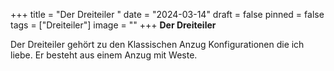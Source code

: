 +++
title = "Der Dreiteiler "
date = "2024-03-14"
draft = false
pinned = false
tags = ["Dreiteiler"]
image = ""
+++
**Der Dreiteiler**

Der Dreiteiler gehört zu den Klassischen Anzug Konfigurationen die ich liebe. Er besteht aus einem Anzug mit Weste.